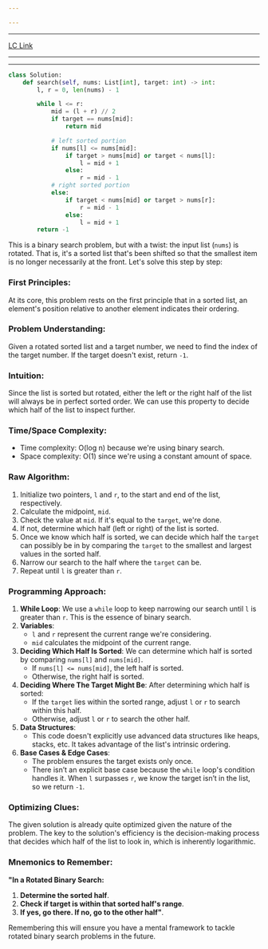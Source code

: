 ```yaml
---

---
```

---
[LC Link](https://leetcode.com/problems/search-in-rotated-sorted-array/)

---
---

```python
class Solution:
    def search(self, nums: List[int], target: int) -> int:
        l, r = 0, len(nums) - 1

        while l <= r:
            mid = (l + r) // 2
            if target == nums[mid]:
                return mid

            # left sorted portion
            if nums[l] <= nums[mid]:
                if target > nums[mid] or target < nums[l]:
                    l = mid + 1
                else:
                    r = mid - 1
            # right sorted portion
            else:
                if target < nums[mid] or target > nums[r]:
                    r = mid - 1
                else:
                    l = mid + 1
        return -1

```

This is a binary search problem, but with a twist: the input list (`nums`) is rotated. That is, it's a sorted list that's been shifted so that the smallest item is no longer necessarily at the front. Let's solve this step by step:

### First Principles:
At its core, this problem rests on the first principle that in a sorted list, an element's position relative to another element indicates their ordering.

### Problem Understanding:
Given a rotated sorted list and a target number, we need to find the index of the target number. If the target doesn't exist, return `-1`.

### Intuition:
Since the list is sorted but rotated, either the left or the right half of the list will always be in perfect sorted order. We can use this property to decide which half of the list to inspect further.

### Time/Space Complexity:
- Time complexity: O(log n) because we're using binary search.
- Space complexity: O(1) since we're using a constant amount of space.

### Raw Algorithm:
1. Initialize two pointers, `l` and `r`, to the start and end of the list, respectively.
2. Calculate the midpoint, `mid`.
3. Check the value at `mid`. If it's equal to the `target`, we're done.
4. If not, determine which half (left or right) of the list is sorted.
5. Once we know which half is sorted, we can decide which half the `target` can possibly be in by comparing the `target` to the smallest and largest values in the sorted half.
6. Narrow our search to the half where the `target` can be.
7. Repeat until `l` is greater than `r`.

### Programming Approach:
1. **While Loop**: We use a `while` loop to keep narrowing our search until `l` is greater than `r`. This is the essence of binary search.
2. **Variables**: 
   - `l` and `r` represent the current range we're considering.
   - `mid` calculates the midpoint of the current range.
3. **Deciding Which Half Is Sorted**: We can determine which half is sorted by comparing `nums[l]` and `nums[mid]`.
   - If `nums[l] <= nums[mid]`, the left half is sorted.
   - Otherwise, the right half is sorted.
4. **Deciding Where The Target Might Be**: After determining which half is sorted:
   - If the `target` lies within the sorted range, adjust `l` or `r` to search within this half.
   - Otherwise, adjust `l` or `r` to search the other half.
5. **Data Structures**: 
   - This code doesn't explicitly use advanced data structures like heaps, stacks, etc. It takes advantage of the list's intrinsic ordering.
6. **Base Cases & Edge Cases**: 
   - The problem ensures the target exists only once. 
   - There isn’t an explicit base case because the `while` loop's condition handles it. When `l` surpasses `r`, we know the target isn’t in the list, so we return `-1`.

### Optimizing Clues:
The given solution is already quite optimized given the nature of the problem. The key to the solution's efficiency is the decision-making process that decides which half of the list to look in, which is inherently logarithmic.

### Mnemonics to Remember:
**"In a Rotated Binary Search:**
1. **Determine the sorted half**.
2. **Check if target is within that sorted half's range**.
3. **If yes, go there. If no, go to the other half"**.

Remembering this will ensure you have a mental framework to tackle rotated binary search problems in the future.